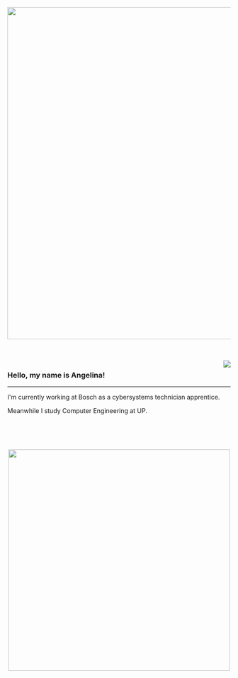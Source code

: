 <p align="center">
  <img width="750" src="https://i.pinimg.com/originals/2d/1b/91/2d1b91eb14d5697b3e80d23ef3410d58.gif">
</p>

<br>
<br>


<img align='right' src="https://github-readme-stats.vercel.app/api?username=aangelainis&theme=tokyonight&show_icons=true&hide_border=true&count_private=true">

### Hello, my name is Angelina!
---

<p align='right'>

I'm currently working at Bosch as a cybersystems technician apprentice.

Meanwhile I study Computer Engineering at UP.
</p>

<br>
<br>
<br>

<p align="center">
  <img width="500" src="https://streak-stats.demolab.com?user=aangelainis&theme=tokyonight&hide_border=true">
</p>

